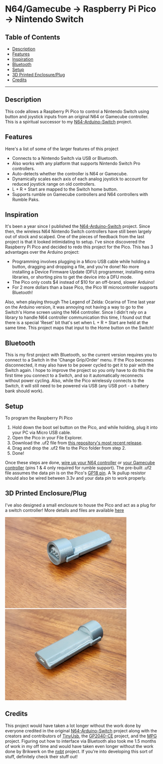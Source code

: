 # N64/Gamecube -> Raspberry Pi Pico -> Nintendo Switch

## Table of Contents

- [Description](#description)
- [Features](#features)
- [Inspiration](#inspiration)
- [Bluetooth](#bluetooth)
- [Setup](#setup)
- [3D Printed Enclosure/Plug](#3d-printed-enclosureplug)
- [Credits](#credits)

---

## Description

This code allows a Raspberry Pi Pico to control a Nintendo Switch using button and joystick inputs from an original N64 or Gamecube controller. This is a spiritual successor to my [N64-Arduino-Switch](https://github.com/DavidPagels/n64-arduino-switch) project.

## Features

Here's a list of some of the larger features of this project

- Connects to a Nintendo Switch via USB or Bluetooth.
- Also works with any platform that supports Nintendo Switch Pro controllers.
- Auto-detects whether the controller is N64 or Gamecube.
- Dynamically scales each axis of each analog joystick to account for reduced joystick range on old controllers.
- L + R + Start are mapped to the Switch home button.
- Supports rumble on Gamecube controllers and N64 controllers with Rumble Paks.

## Inspiration

It's been a year since I published the [N64-Arduino-Switch](https://github.com/DavidPagels/n64-arduino-switch) project. Since then, the wireless N64 Nintendo Switch controllers have still been largely out of stock and scalped. One of the pieces of feedback from the last project is that it looked intimidating to setup. I've since discovered the Raspberry Pi Pico and decided to redo this project for the Pico. This has 3 advantages over the Arduino project:
  
- Programming involves plugging in a Micro USB cable while holding a button, dragging and dropping a file, and you're done! No more installing a Device Firmware Update (DFU) programmer, installing extra libraries, or shorting pins to get the device into a DFU mode.
- The Pico only costs $4 instead of $10 for an off-brand, slower Arduino!
- For 2 more dollars than a base Pico, the Pico W microcontroller supports Bluetooth!

Also, when playing through The Legend of Zelda: Ocarina of Time last year on the Arduino version, it was annoying not having a way to go to the Switch's Home screen using the N64 controller. Since I didn't rely on a library to handle N64 controller communication this time, I found out that there is a special 'Reset' bit that's set when L + R + Start are held at the same time. This project maps that input to the Home button on the Switch!

## Bluetooth

This is my first project with Bluetooth, so the current version requires you to connect to a Switch in the 'Change Grip/Order' menu. If the Pico becomes disconnected, it may also have to be power cycled to get it to pair with the Switch again. I hope to improve the project so you only have to do this the first time you connect to a Switch, and so it automatically reconnects without power cycling. Also, while the Pico wirelessly connects to the Switch, it will still need to be powered via USB (any USB port - a battery bank should work).

## Setup

To program the Raspberry Pi Pico

1. Hold down the boot sel button on the Pico, and while holding, plug it into your PC via Micro USB cable.
2. Open the Pico in your File Explorer.
3. Download the .uf2 file from [this repository's most recent release](https://github.com/davidpagels/retro-pico-switch/releases).
4. Drag and drop the .uf2 file to the Pico folder from step 2.
5. Done!

Once these steps are done, [wire up your N64 controller](https://github.com/pothos/arduino-n64-controller-library/blob/master/README.md#wireing) or [your Gamecube controller](https://simplecontrollers.com/blogs/resources/gamecube-protocol) (pins 1 & 4 only required for rumble support). The pre-built .uf2 file assumes the data pin is on the Pico's [GP18 pin](https://datasheets.raspberrypi.com/pico/Pico-R3-A4-Pinout.pdf). A 1k pullup resistor should also be wired between 3.3v and your data pin to work properly.

## 3D Printed Enclosure/Plug

I've also designed a small enclosure to house the Pico and act as a plug for a switch controller! More details and files are available [here](https://www.thingiverse.com/thing:5823446)

<a href="https://www.thingiverse.com/thing:5823446">
  <img width="400" src="resources/N64%20Male%20Connector.jpg"/>
  <img width="400" src="resources/Pico%20Enclosure.jpg"/>
</a>

## Credits

This project would have taken a lot longer without the work done by everyone credited in the original [N64-Arduino-Switch](https://github.com/DavidPagels/n64-arduino-switch) project along with the creators and contributors of [TinyUsb](https://github.com/hathach/tinyusb), the [GP2040-CE](https://github.com/OpenStickCommunity/GP2040-CE) project, and the [MPG](https://github.com/OpenStickCommunity/MPG) project. Figuring out how to interface via Bluetooth also took me 1.5 months of work in my off time and would have taken even longer without the work done by Brikwerk on the [nxbt](https://github.com/Brikwerk/nxbt) project. If you're into developing this sort of stuff, definitely check their stuff out!

